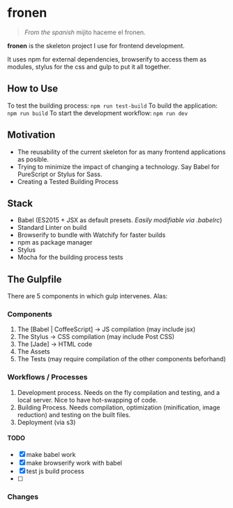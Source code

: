 # fronen

> _From the spanish_ mijito haceme el fronen.

__fronen__ is the skeleton project I use for frontend development.

It uses npm for external dependencies, browserify to access them as modules,
stylus for the css and gulp to put it all together.

## How to Use

To test the building process: `npm run test-build`
To build the application: `npm run build`
To start the development workflow: `npm run dev`

## Motivation

* The reusability of the current skeleton for as many frontend applications as posible.
* Trying to minimize the impact of changing a technology. Say Babel for PureScript or Stylus for Sass.
* Creating a Tested Building Process

## Stack

* Babel (ES2015 + JSX as default presets. _Easily modifiable via .babelrc_)
* Standard Linter on build
* Browserify to bundle with Watchify for faster builds
* npm as package manager
* Stylus
* Mocha for the building process tests

## The Gulpfile

There are 5 components in which gulp intervenes. Alas:

### Components

1. The [Babel | CoffeeScript] -> JS compilation (may include jsx)
2. The Stylus -> CSS compilation (may include Post CSS)
3. The [Jade] -> HTML code
4. The Assets
5. The Tests (may require compilation of the other components beforhand)

### Workflows / Processes

1. Development process. Needs on the fly compilation and testing, and a local server. Nice to have hot-swapping of code.
2. Building Process. Needs compilation, optimization (minification, image reduction) and testing on the built files.
3. Deployment (via s3)

#### TODO
- [x] make babel work
- [x] make browserify work with babel
- [x] test js build process
- [ ] 

### Changes

